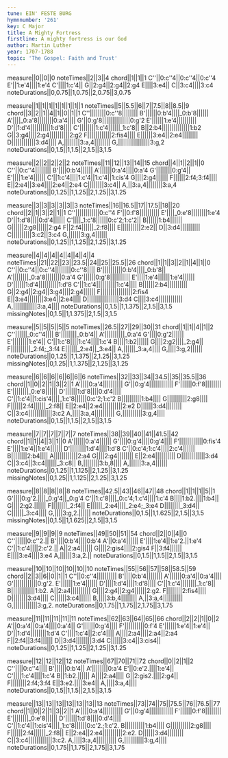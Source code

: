 ```yaml
---
tune: EIN' FESTE BURG
hymnnumber: '261'
key: C Major
title: A Mighty Fortress
firstline: A mighty fortress is our God
author: Martin Luther
year: 1707-1788
topic: 'The Gospel: Faith and Trust'
---
```

measure||0||0||0
noteTimes||2||3||4
chord||1||1||1
C''||0:c''4||0:c''4||0:c''4
E'||1:e'4||||1:e'4
C'||||1:c'4||
G||2:g4||2:g4||2:g4
E||||3:e4||
C||3:c4||||3:c4
noteDurations||0,0.75||1,0.75||2,0.75||3,0.75

measure||1||1||1||1||1||1||1||1
noteTimes||5||5.5||6||7||7.5||8||8.5||9
chord||3||2||1||4||1||0||1||1
C''||||||||0:c''8||||||||
B'||||||0:b'4||||_0:b'8||||||
A'||||_0:a'8||||||||0:a'4||||
G'||0:g'8||||||||||||||0:g'2
E'||||||1:e'4||||||||||
D'||1:d'4||||||||||1:d'8||||
C'||||||||1:c'4||||||_1:c'8||
B||2:b4||||||||||||||1:b2
G||3:g4||||2:g4||||||||||2:g2
F||||||||||||2:fis4||||
E||||||3:e4||2:e4||||||||
D||||||||||||3:d4||||
A,||||||||3:a,4||||||||
G,||||||||||||||||3:g,2
noteDurations||0,1.5||1,1.5||2,1.5||3,1.5

measure||2||2||2||2||2
noteTimes||11||12||13||14||15
chord||4||1||2||1||0
C''||0:c''4||||||||
B'||||0:b'4||||||
A'||||||0:a'4||||0:a'4
G'||||||||0:g'4||
E'||||1:e'4||||||
C'||1:c'4||||1:c'4||1:c'4||1:cis'4
G||||2:g4||||||
F||||||2:f4;3:f4||||
E||2:e4||3:e4||||2:e4||2:e4
C||||||||3:c4||
A,||3:a,4||||||||3:a,4
noteDurations||0,1.25||1,1.25||2,1.25||3,1.25

measure||3||3||3||3||3||3
noteTimes||16||16.5||17||17.5||18||20
chord||2||1||3||2||1||1
C''||||||||||||0:c''4
F'||0:f'8||||||||||
E'||||_0:e'8||||||||1:e'4
D'||1:d'8||||0:d'4||||||
C'||||_1:c'8||||||0:c'2;1:c'2||
B||||||1:b4||||||
G||||||2:g8||||||2:g4
F||2:f4||||||_2:f8||||
E||||||||||2:e2||
D||3:d4||||||||||
C||||||||||3:c2||3:c4
G,||||||3:g,4||||||
noteDurations||0,1.25||1,1.25||2,1.25||3,1.25

measure||4||4||4||4||4||4||4||4
noteTimes||21||22||23||23.5||24||25||25.5||26
chord||1||1||3||2||1||4||1||0
C''||0:c''4||0:c''4||||||||0:c''8||||
B'||||||||||0:b'4||||_0:b'8||
A'||||||||_0:a'8||||||||0:a'4
G'||||||0:g'8||||||||||
E'||||1:e'4||||||1:e'4||||||
D'||||||1:d'4||||||||||1:d'8
C'||1:c'4||||||||||1:c'4||||
B||||||2:b4||||||||||
G||2:g4||2:g4||3:g4||||2:g4||||||
F||||||||||||||||2:fis4
E||3:e4||||||||3:e4||2:e4||||
D||||||||||||||||3:d4
C||||3:c4||||||||||||
A,||||||||||||3:a,4||||
noteDurations||0,1.5||1,1.375||2,1.5||3,1.5
missingNotes||0,1.5||1,1.375||2,1.5||3,1.5

measure||5||5||5||5||5
noteTimes||26.5||27||29||30||31
chord||1||1||4||1||2
C''||||||_0:c''4||||
B'||||||||_0:b'4||
A'||||||||||_0:a'4
G'||||0:g'2||||||
E'||||||||1:e'4||
C'||1:c'8||||1:c'4||||1:c'4
B||||1:b2||||||
G||||2:g2||||_2:g4||
F||||||||||_2:f4;_3:f4
E||||||_2:e4||_3:e4||
A,||||||_3:a,4||||
G,||||3:g,2||||||
noteDurations||0,1.25||1,1.375||2,1.25||3,1.25
missingNotes||0,1.25||1,1.375||2,1.25||3,1.25

measure||6||6||6||6||6||6||6
noteTimes||32||33||34||34.5||35||35.5||36
chord||1||0||2||1||3||2||1
A'||||0:a'4||||||||||
G'||0:g'4||||||||||||
F'||||||0:f'8||||||||
E'||||||||_0:e'8||||||
D'||||||1:d'8||||0:d'4||||
C'||1:c'4||1:cis'4||||_1:c'8||||||0:c'2;1:c'2
B||||||||||1:b4||||
G||||||||||2:g8||||
F||||||2:f4||||||_2:f8||
E||2:e4||2:e4||||||||||2:e2
D||||||3:d4||||||||
C||3:c4||||||||||||3:c2
A,||||3:a,4||||||||||
G,||||||||||3:g,4||||
noteDurations||0,1.5||1,1.5||2,1.5||3,1.5

measure||7||7||7||7||7||7
noteTimes||38||39||40||41||41.5||42
chord||1||1||4||3||1||0
A'||||||0:a'4||||||
G'||||0:g'4||||0:g'4||||
F'||||||||||||0:fis'4
E'||||1:e'4||1:e'4||||||
D'||||||||1:d'4||||1:d'8
C'||0:c'4;1:c'4||||2:c'4||||||
B||||||||2:b4||||
A||||||||||||2:a4
G||||2:g4||||||||
E||2:e4||||||||||
D||||||||||||3:d4
C||3:c4||3:c4||||||_3:c8||
B,||||||||3:b,8||||
A,||||||3:a,4||||||
noteDurations||0,1.25||1,1.125||2,1.25||3,1.25
missingNotes||0,1.25||1,1.125||2,1.25||3,1.25

measure||8||8||8||8||8
noteTimes||42.5||43||46||47||48
chord||1||1||1||5||1
G'||||0:g'2.||||_0:g'4||_0:g'4
C'||1:c'8||||_0:c'4;1:c'4||||1:c'4
B||||1:b2.||||1:b4||
G||||2:g2.||||||
F||||||||_2:f4||
E||||||_2:e4||||_2:e4;_3:e4
D||||||||_3:d4||
C||||||_3:c4||||
G,||||3:g,2.||||||
noteDurations||0,1.5||1,1.625||2,1.5||3,1.5
missingNotes||0,1.5||1,1.625||2,1.5||3,1.5

measure||9||9||9||9
noteTimes||49||50||51||54
chord||2||0||4||0
C''||||||0:c''2.||
B'||||0:b'4||||0:b'4
A'||0:a'4||||||
E'||||1:e'4||1:e'2.||1:e'4
C'||1:c'4||||2:c'2.||
A||2:a4||||||
G||||2:gis4||||2:gis4
F||3:f4||||||
E||||3:e4||||3:e4
A,||||||3:a,2.||
noteDurations||0,1.5||1,1.5||2,1.5||3,1.5

measure||10||10||10||10||10||10
noteTimes||55||56||57||58||58.5||59
chord||2||3||6||0||1||1
C''||0:c''4||||||||||
B'||||0:b'4||||||||
A'||||||0:a'4||0:a'4||||
G'||||||||||||0:g'2.
E'||||||1:e'4||||||
D'||||1:d'4||||1:d'8||||
C'||1:c'4||||||||_1:c'8||
B||||||||||||1:b2.
A||2:a4||||||||||
G||||2:g4||2:g4||||||2:g2.
F||||||||2:fis4||||
D||||||||3:d4||||
C||||||3:c4||||||
B,||||3:b,4||||||||
A,||3:a,4||||||||||
G,||||||||||||3:g,2.
noteDurations||0,1.75||1,1.75||2,1.75||3,1.75

measure||11||11||11||11||11
noteTimes||62||63||64||65||66
chord||2||2||1||0||2
A'||0:a'4||0:a'4||||0:a'4||
G'||||||0:g'4||||
F'||||||||||0:f'4
E'||||||1:e'4||1:e'4||
D'||1:d'4||||||||1:d'4
C'||||1:c'4||2:c'4||||
A||||2:a4||||2:a4||2:a4
F||2:f4||3:f4||||||
D||3:d4||||||||3:d4
C||||||3:c4||3:cis4||
noteDurations||0,1.25||1,1.25||2,1.25||3,1.25

measure||12||12||12||12
noteTimes||67||70||71||72
chord||0||2||1||2
C''||||0:c''4||||
B'||||||0:b'4||
A'||||||||0:a'4
E'||0:e'2.||||1:e'4||
C'||||1:c'4||||1:c'4
B||1:b2.||||||
A||||2:a4||||
G||2:gis2.||||2:g4||
F||||||||2:f4;3:f4
E||3:e2.||||3:e4||
A,||||3:a,4||||
noteDurations||0,1.5||1,1.5||2,1.5||3,1.5

measure||13||13||13||13||13||13||13
noteTimes||73||74||75||75.5||76||76.5||77
chord||1||0||2||1||3||2||1
A'||||0:a'4||||||||||
G'||0:g'4||||||||||||
F'||||||0:f'8||||||||
E'||||||||_0:e'8||||||
D'||||||1:d'8||||0:d'4||||
C'||1:c'4||1:cis'4||||_1:c'8||||||0:c'2.;1:c'2.
B||||||||||1:b4||||
G||||||||||2:g8||||
F||||||2:f4||||||_2:f8||
E||2:e4||2:e4||||||||||2:e2.
D||||||3:d4||||||||
C||3:c4||||||||||||3:c2.
A,||||3:a,4||||||||||
G,||||||||||3:g,4||||
noteDurations||0,1.75||1,1.75||2,1.75||3,1.75

